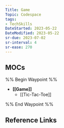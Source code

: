 ```yaml
---
Title: Game
Topic: Codespace
tags:
- TechSkills 
DateStarted: 2023-05-22
DateModified: 2023-05-22
sr-due: 2023-07-02
sr-interval: 4
sr-ease: 270
---
```

## MOCs
%% Begin Waypoint %%
- **[[Game]]**
	- [[Tic-Tac-Toe]]

%% End Waypoint %%
## Reference Links
